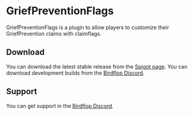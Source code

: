 # GriefPreventionFlags
GriefPreventionFlags is a plugin to allow players to customize their GriefPrevention claims with claimflags.

## Download
You can download the latest stable release from the [Spigot page](https://www.spigotmc.org/resources/55773/). You can download development builds from the [Birdflop Discord](https://discord.com/invite/MBdsxAR).

## Support
You can get support in the [Birdflop Discord](https://discord.com/invite/MBdsxAR).
